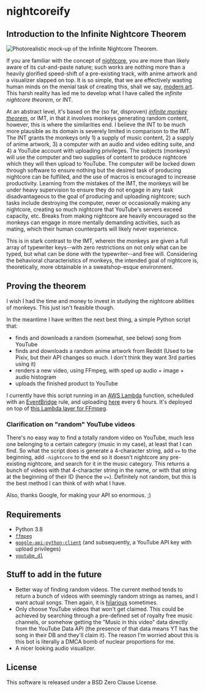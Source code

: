 # nightcoreify

## Introduction to the Infinite Nightcore Theorem

![Photorealistic mock-up of the Infinite Nightcore Theorem.](https://i.imgur.com/NeDxKfV.png)

If you are familiar with the concept of [nightcore](https://en.wikipedia.org/wiki/Nightcore), you are more than likely aware of its cut-and-paste nature; such works are nothing more than a heavily glorified speed-shift of a pre-existing track, with anime artwork and a visualizer slapped on top. It is so simple, that we are effectively wasting human minds on the menial task of creating this, shall we say, [modern art](https://en.wikipedia.org/wiki/Comedian_(artwork)). This harsh reality has led me to develop what I have called the _infinite nightcore theorem_, or INT.

At an abstract level, it's based on the (so far, disproven) _[infinite monkey theorem](https://en.wikipedia.org/wiki/Infinite_monkey_theorem)_, or IMT, in that it involves monkeys generating random content, however, this is where the similarities end. I believe the INT to be much more plausible as its domain is severely limited in comparison to the IMT. The INT grants the monkeys only 1) a supply of music content, 2) a supply of anime artwork, 3) a computer with an audio and video editing suite, and 4) a YouTube account with uploading privileges. The subjects (monkeys) will use the computer and two supplies of content to produce nightcore which they will then upload to YouTube. The computer will be locked down through software to ensure nothing but the desired task of producing nightcore can be fulfilled, and the use of macros is encouraged to increase productivity. Learning from the mistakes of the IMT, the monkeys will be under heavy supervision to ensure they do not engage in any task disadvantageous to the goal of producing and uploading nightcore; such tasks include destroying the computer, never or occasionally making any nightcore, creating so much nightcore that YouTube's servers exceed capacity, etc. Breaks from making nightcore are heavily encouraged so the monkeys can engage in more mentally demanding activities, such as mating, which their human counterparts will likely never experience.

This is in stark contrast to the IMT, wherein the monkeys are given a full array of typewriter keys--with zero restrictions on not only what can be typed, but what can be done with the typewriter--and free will. Considering the behavioral characteristics of monkeys, the intended goal of nightcore is, theoretically, more obtainable in a sweatshop-esque environment.

## Proving the theorem

I wish I had the time and money to invest in studying the nightcore abilities of monkeys. This just isn't feasible though.

In the meantime I have written the next best thing, a simple Python script that:

- finds and downloads a random (somewhat, see below) song from YouTube
- finds and downloads a random anime artwork from Reddit (Used to be Pixiv, but their API changes so much. I don't think they want 3rd parties using it)
- renders a new video, using FFmpeg, with sped up audio + image + audio histogram
- uploads the finished product to YouTube

I currently have this script running in an [AWS Lambda](https://aws.amazon.com/lambda/) function, scheduled with an [EventBridge](https://aws.amazon.com/eventbridge/) rule, and uploading [here](https://www.youtube.com/channel/UChMRsMd8YxgwztGrQMG44CQ) every 6 hours. It's deployed on top of [this Lambda layer for FFmpeg](https://github.com/serverlesspub/ffmpeg-aws-lambda-layer).

### Clarification on "random" YouTube videos

There's no easy way to find a totally random video on YouTube, much less one belonging to a certain category (music in my case), at least that I can find. So what the script does is generate a 4-character string, add `v=` to the beginning, add `-nightcore` to the end so it doesn't nightcore any pre-existing nightcore, and search for it in the music category. This returns a bunch of videos with that 4-character string in the name, or with that string at the beginning of their ID (hence the `v=`). Definitely not random, but this is the best method I can think of with what I have.

Also, thanks Google, for making your API so enormous. ;)

## Requirements
- Python 3.8
- [`ffmpeg`](https://ffmpeg.org)
- [`google-api-python-client`](https://github.com/googleapis/google-api-python-client) (and subsequently, a YouTube API key with upload privileges)
- [`youtube_dl`](https://github.com/ytdl-org/youtube-dl)

## Stuff to add in the future

- Better way of finding random videos. The current method tends to return a bunch of videos with seemingly random strings as names, and I want actual songs. Then again, it is [hilarious](https://youtu.be/JgRokRCLVjE) sometimes.
- Only choose YouTube videos that won't get claimed. This could be achieved by searching through a pre-defined set of royalty free music channels, or somehow getting the "Music in this video" data directly from the YouTube Data API (the presence of that data means YT has the song in their DB and they'll claim it). The reason I'm worried about this is this bot is literally a DMCA bomb of nuclear proportions for me.
- A nicer looking audio visualizer.

## License

This software is released under a BSD Zero Clause License.